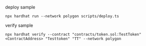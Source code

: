deploy sample

```
npx hardhat run --network polygon scripts/deploy.ts
```


verify sample

```
npx hardhat verify --contract "contracts/token.sol:TestToken" <ContractAddress> "Testtoken" "TT" --network polygon  
```
